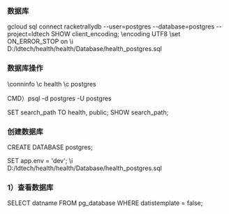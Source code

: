 
### 数据库

gcloud sql connect racketrallydb --user=postgres --database=postgres --project=ldtech
SHOW client_encoding;
\encoding UTF8
\set ON_ERROR_STOP on
\i D:/ldtech/health/health/Database/health_postgres.sql

### 数据库操作

\conninfo
\c health
\c postgres

CMD）psql -d postgres -U postgres

SET search_path TO health, public;
SHOW search_path;

### 创建数据库

CREATE DATABASE postgres;

SET app.env = 'dev';
\i D:/ldtech/health/health/Database/health_postgres.sql

### 1）查看数据库

SELECT datname FROM pg_database WHERE datistemplate = false;
